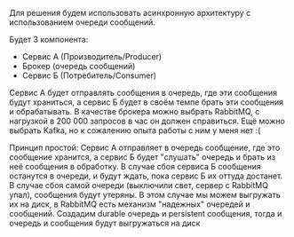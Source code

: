 Для решения будем использовать асинхронную архитектуру с использованием очереди сообщений.

Будет 3 компонента:

- Сервис А (Производитель/Producer)
- Брокер (очередь сообщений)
- Сервис Б (Потребитель/Consumer)

Сервис А будет отправлять сообщения в очередь, где эти сообщения будут храниться, а сервис Б будет в своём темпе брать эти сообщения и обрабатывать.
В качестве брокера можно выбрать RabbitMQ, с нагрузкой в 200 000 запросов в час он должен справиться. Ещё можно выбрать Kafka, но к сожалению опыта работы с ним у меня нет :(

Принцип простой: Сервис А отправляет в очередь сообщение, где это сообщение хранится, а сервис Б будет "слушать" очередь и брать из неё сообщения в обработку.
В случае сбоя сервиса Б сообщения останутся в очереди, и будут ждать, пока сервис Б их оттуда достанет. В случае сбоя самой очереди (выключили свет, сервер с RabbitMQ упал),
сообщения будут утеряны. В этом случае мы можем выгружать их на диск, в RabbitMQ есть механизм "надежных" очередей и сообщений. Создадим durable очередь и persistent сообщения,
тогда и очередь и сообщения будут выгружаться на диск
